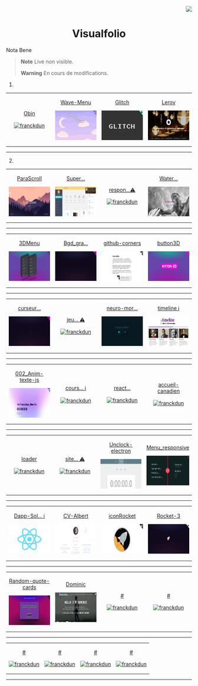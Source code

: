 <p align="right"><a href="https://github.com/franckdun/My-learning"> <img src="https://img.shields.io/badge/🔒-Learnfolio-007acc"></a></p>

# <h1 align="center">Visualfolio</h1>

Nota Bene

> **Note**
> Live non visible.
>
> **Warning**
> En cours de modifications.

1) 
<!--////////////////////////////////// presentation \\\\\\\\\\\\\\\\\\\\\\\\\\\\\\\\\\\\\-->
<div align="center">
	<table>
		<tr width="100%">
			<td width="25%">
				<p align="center"><a href="https://github.com/franckdun/Obin" target="_blank" rel="noreferrer">Obin</a>
				</p>
				<p align="center">
					<a href="https://0bin.net/" target="_blank" rel="noreferrer">
						<img align="center" src="https://github.com/franckdun/Obin/blob/master/img/readme.PNG"
							width="200px" height="80px" alt="franckdun" /></a>
				</p>
			</td>
			<td width="25%">
				<p align="center"><a href="https://github.com/franckdun/Wave-Menu" target="_blank"
						rel="noreferrer">Wave-Menu</a></p>
				<p align="center">
					<a href="https://franckdun.github.io/Wave-Menu/" target="_blank" rel="noreferrer">
						<img align="center" src="https://github.com/franckdun/Wave-Menu/blob/main/img/readme1.PNG"
							width="200px" height="80px" alt="franckdun" /></a>
				</p>
			</td>
			<td width="25%">
				<p align="center"><a href="https://github.com/franckdun/Glitch" target="_blank"
						rel="noreferrer">Glitch</a></p>
				<p align="center">
					<a href="https://franckdun.github.io/Glitch/" target="_blank" rel="noreferrer">
						<img align="center" src="https://github.com/franckdun/Glitch/blob/main/img/readme1.PNG"
							width="200px" height="80px" alt="franckdun" /></a>
				</p>
			</td>
			<td width="25%">
				<p align="center"><a href="https://github.com/franckdun/leroy" target="_blank" rel="noreferrer">Leroy
						</a< /p>
						<p align="center">
							<a href="https://franckdun.github.io/leroy/" target="_blank" rel="noreferrer">
								<img align="center" src="https://github.com/franckdun/leroy/blob/main/img/readme.PNG"
									width="200px" height="80px" alt="franckdun" /></a>
						</p>
			</td>
		</tr>
	</table>
</div>

--- 
2) 
<!--////////////////////////////////// TABLE 2 \\\\\\\\\\\\\\\\\\\\\\\\\\\\\\\\\\\\\-->
<div align="center">
	<table>
		<tr width="100%">
			<td width="25%">
				<p align="center"><a href="https://github.com/franckdun/ParaScroll" target="_blank"
						rel="noreferrer">ParaScroll</a></p>
				<p align="center">
					<a href="https://franckdun.github.io/ParaScroll/" target="_blank" rel="noreferrer">
						<img align="center" src="https://github.com/franckdun/ParaScroll/blob/main/img/readme.PNG"
							width="200px" height="80px" alt="franckdun" /></a>
				</p>
			</td>
			<td width="25%">
				<p align="center"><a href="https://github.com/franckdun/Super-dashgum" target="_blank"
						rel="noreferrer">Super...</a></p>
				<p align="center">
					<a href="https://franckdun.github.io/Super-dashgum/" target="_blank" rel="noreferrer">
						<img align="center" src="https://github.com/franckdun/Super-dashgum/blob/main/readme.PNG"
							width="200px" height="80px" alt="franckdun" /></a>
				</p>
			</td>
			<td width="25%">
				<p align="center"><a href="https://github.com/franckdun/responHomePage" target="_blank"
						rel="noreferrer">respon...⚠️</a</p>
						<p align="center">
							<a href="https://franckdun.github.io/responHomePage/" target="_blank" rel="noreferrer">
								<img align="center"
									src="https://github.com/franckdun/responHomePage/blob/main/img/readme.PNG"
									width="200px" height="80px" alt="franckdun" /></a>
						</p>
			</td>
			<td width="25%">
				<p align="center"><a href="https://github.com/franckdun/Water-Ripple" target="_blank"
						rel="noreferrer">Water...</a></p>
				<p align="center">
					<a href="https://franckdun.github.io/water-Ripple" target="_blank" rel="noreferrer">
						<img align="center" src="https://github.com/franckdun/water-Ripple/blob/main/img/readme.PNG"
							width="200px" height="80px" alt="franckdun" /></a>
				</p>
			</td>
		</tr>
	</table>
</div>

--- 
<!--////////////////////////////////// TABLE 3 \\\\\\\\\\\\\\\\\\\\\\\\\\\\\\\\\\\\\-->
<div align="center">
	<table>
		<tr width="100%">
			<td width="25%">
				<p align="center"><a href="https://github.com/franckdun/3DMenu" target="_blank"
						rel="noreferrer">3DMenu</a></p>
				<p align="center">
					<a href="https://franckdun.github.io/3DMenu/" target="_blank" rel="noreferrer">
						<img align="center" src="https://github.com/franckdun/3DMenu/blob/main/img/readme02.PNG"
							width="200px" height="80px" alt="franckdun" /></a>
				</p>
			</td>
			<td width="25%">
				<p align="center"><a href="https://github.com/franckdun/Bgd_gradient001" target="_blank"
						rel="noreferrer">Bgd_gra...</a></p>
				<p align="center">
					<a href="https://franckdun.github.io/Bgd_gradient001/" target="_blank" rel="noreferrer">
						<img align="center" src="https://github.com/franckdun/Bgd_gradient001/blob/main/img/readme1.PNG"
							width="200px" height="80px" alt="franckdun" /></a>
				</p>
			</td>
			<td width="25%">
				<p align="center"><a href="https://github.com/franckdun/github-corners" target="_blank"
						rel="noreferrer">github-corners</a> </p>
				<p align="center">
					<a href="https://franckdun.github.io/github-corners/" target="_blank" rel="noreferrer">
						<img align="center" src="https://github.com/franckdun/github-corners/blob/master/img/readme.PNG"
							width="200px" height="80px" alt="franckdun" /></a>
				</p>
			</td>
			<td width="25%">
				<p align="center"><a href="https://github.com/franckdun/button3DcodePen" target="_blank"
						rel="noreferrer">button3D</a></p>
				<p align="center">
					<a href="https://franckdun.github.io/button3DcodePen/" target="_blank" rel="noreferrer">
						<img align="center"
							src="https://github.com/franckdun/button3DcodePen/blob/main/src/README.PNG"
							width="200px" height="80px" alt="franckdun" /></a>
				</p>
			</td>
		</tr>
	</table>
</div>

--- 
<!--////////////////////////////////// TABLE 3 \\\\\\\\\\\\\\\\\\\\\\\\\\\\\\\\\\\\\-->
<div align="center">
	<table>
		<tr width="100%">
			<td width="25%">
				<p align="center"><a href="https://github.com/franckdun/curseur-perso" target="_blank"
						rel="noreferrer">curseur...</a></p>
				<p align="center">
					<a href="https://franckdun.github.io/curseur-perso/" target="_blank" rel="noreferrer">
						<img align="center"
							src="https://github.com/franckdun/curseur-perso/blob/main/src/img/README.PNG"
							width="200px" height="80px" alt="franckdun" /></a>
				</p>
			</td>
			<td width="25%">
				<p align="center"><a href="https://github.com/franckdun/jeu-de-devinette" target="_blank"
						rel="noreferrer">jeu... ⚠️</a></p>
				<p align="center">
					<a href="https://franckdun.github.io/jeu-de-devinette/" target="_blank" rel="noreferrer">
						<img align="center"
							src="https://user-images.githubusercontent.com/40036047/168306592-3b653d14-901c-4d0d-8cb3-957937ae6284.PNG"
							width="200px" height="80px" alt="franckdun" /></a>
				</p>
			</td>
			<td width="25%">
				<p align="center"><a href="https://github.com/franckdun/neuro-morphisme" target="_blank"
						rel="noreferrer">neuro-mor...</a></p>
				<p align="center">
					<a href="https://franckdun.github.io/neuro-morphisme" rel="noreferrer">
						<img align="center"
							src="https://github.com/franckdun/neuro-morphisme/blob/main/src/css/bouton.PNG"
							width="200px" height="80px" alt="franckdun" /></a>
				</p>
			</td>
			<td width="25%">
				<p align="center"><a href="https://github.com/franckdun/timeline" target="_blank"
						rel="noreferrer">timeline ℹ️</a></p>
				<p align="center">
					<a href="https://franckdun.github.io/timeline" target="_blank" rel="noreferrer">
						<img align="center" src="https://github.com/franckdun/timeline/blob/main/img/Classiques.PNG"
							width="200px" height="80px" alt="franckdun" /></a>
				</p>
			</td>
		</tr>
	</table>
</div>

--- 
<!--////////////////////////////////// TABLE 5 \\\\\\\\\\\\\\\\\\\\\\\\\\\\\\\\\\\\\-->
<div align="center">
	<table>
		<tr>
			<td width="25%">
				<p align="center"><a href="https://github.com/franckdun/002_Anim-texte-js" 
				rel="noreferrer">002_Anim-texte-js</a></p>
				<p align="center"><a href="https://franckdun.github.io/002_Anim-texte-js/"  rel="noreferrer">
				<img align="center" src="https://github.com/franckdun/002_Anim-texte-js/blob/main/img/AnimReact1.PNG"
				width="200px" height="80px" alt="franckdun" /></a>
				</p>
			</td>
			<td width="25%">
				<p align="center"><a href="https://github.com/franckdun/cours-react-1" rel="noreferrer">cours... ℹ️</a></p>
				<p align="center"><a href="https://github.com/franckdun/cours-react-1" 
				rel="noreferrer">
				<img align="center" src="https://user-images.githubusercontent.com/40036047/169093863-fbe8a43c-ae11-4d0e-8a8a-36a230efc3ec.PNG"
				width="200px" height="80px" alt="franckdun" /></a>
				</p>
			</td>
			<td width="25%">
				<p align="center"><a href="https://github.com/franckdun/react-deploy-001"
				rel="noreferrer">react...</a></p>
				<p align="center"><a href="https://franckdun.github.io/react-deploy-001/" 
				rel="noreferrer">
				<img align="center" src="https://github.com/franckdun/react-deploy-001/blob/main/img/readme.PNG" width="200px" height="80px" alt="franckdun" /></a>
				</p>
			</td>
			<td width="25%">
				<p align="center"><a href="https://github.com/franckdun/accueil-canadien"
				rel="noreferrer">accueil-canadien</a></p>
				<p align="center"><a href="https://franckdun.github.io/accueil-canadien/"
				rel="noreferrer">
				<img align="center" src="https://user-images.githubusercontent.com/40036047/167667895-54ec707c-0681-4096-83df-7f92346f0b4b.PNG"
				width="200px" height="80px" alt="franckdun" /></a>
				</p>
			</td>
		</tr>
	</table>
</div>

--- 
<!--////////////////////////////////// TABLE 6 \\\\\\\\\\\\\\\\\\\\\\\\\\\\\\\\\\\\\-->
<div align="center">
	<table>
		<tr>
			<td width="25%">
				<p align="center"><a href="https://github.com/franckdun/loader_001" target="_blank"
						rel="noreferrer">loader</a></p>
				<p align="center">
					<a href="https://franckdun.github.io/loader_001/" target="_blank" rel="noreferrer">
						<img align="center"
							src="https://user-images.githubusercontent.com/40036047/167878838-b5ff0516-fa29-466d-a143-e93d887faa30.PNG"
							width="200px" height="80px" alt="franckdun" /></a>
				</p>
			</td>
			<td width="25%">
				<p align="center"><a href="https://github.com/franckdun/site-portefolio-001" target="_blank"
						rel="noreferrer">site... ⚠️</a></p>
				<p align="center">
					<a href="https://github.com/franckdun/site-portefolio" target="_blank" rel="noreferrer">
						<img align="center"
							src="https://user-images.githubusercontent.com/40036047/168304238-b2a6d872-a31e-452d-aeb4-825a26ff0b95.PNG"
							width="200px" height="80px" alt="franckdun" /></a>
				</p>
			</td>
			<td width="25%">
				<p align="center"><a href="https://github.com/franckdun/Unclock-electron" target="_blank"
						rel="noreferrer">Unclock-electron</a></p>
				<p align="center">
					<a href="https://franckdun.github.io/Unclock-electron/" target="_blank" rel="noreferrer">
						<img align="center"
							src="https://github.com/franckdun/Unclock-electron/blob/main/img/readme.PNG" 
							width="200px" height="80px" alt="franckdun" /></a>
				</p>
			</td>
			<td width="25%">
				<p align="center"><a href="https://github.com/franckdun/Menu_responsive_002" target="_blank"
						rel="noreferrer">Menu_responsive</a></p>
				<p align="center">
					<a href="https://franckdun.github.io/Menu_responsive_002" target="_blank" rel="noreferrer">
						<img align="center"
							src="https://github.com/franckdun/Menu_responsive_002/blob/main/img/readme.PNG"
							width="200px" height="80px" alt="franckdun" /></a>
				</p>
			</td>
		</tr>
	</table>
</div>

--- 
<!--////////////////////////////////// TABLE 7 \\\\\\\\\\\\\\\\\\\\\\\\\\\\\\\\\\\\\-->
<div align="center">
	<table>
		<tr>
			<td width="25%">
				<p align="center">
					<a href="https://github.com/franckdun/005-Dapp-Solidity-React-JS" target="_blank" rel="noreferrer">Dapp-Sol... ℹ️</a></p>
				<p align="center"><a href="https://github.com/franckdun/005-Dapp-Solidity-React-JS" target="_blank"
				rel="noreferrer">
							<img align="center"
							src="https://github.com/franckdun/005-Dapp-Solidity-React-JS/blob/main/react-app/src/logo.svg" width="200px" height="80px" alt="franckdun" /></a>
				</p>
			</td>
			<td width="25%">
				<p align="center"><a href="https://github.com/franckdun/CV-Albert" target="_blank"
						rel="noreferrer">CV-Albert</a>
				</p>
				<p align="center">
					<a href="https://franckdun.github.io/CV-Albert/" target="_blank" rel="noreferrer">
							<img align="center" src="https://github.com/franckdun/CV-Albert/blob/main/img/README.PNG"
							width="200px" height="80px" alt="franckdun" /></a>
				</p>
			</td>
			<td width="25%">
				<p align="center"><a href="https://github.com/franckdun/iconRocket" target="_blank"
						rel="noreferrer">iconRocket</a>
				</p>
				<p align="center">
					<a href="https://github.com/franckdun/iconRocket" target="_blank" rel="noreferrer">
							<img align="center" src="https://github.com/franckdun/iconRocket/blob/main/img/readme1.PNG" width="200px" height="80px" alt="franckdun" /></a>
				</p>
			</td>
			<td width="25%">
				<p align="center"><a href="https://github.com/franckdun/Rocket-3" target="_blank" rel="noreferrer">Rocket-3</a>
				</p>
				<p align="center">
					<a href="https://franckdun.github.io/Rocket-3/" target="_blank" rel="noreferrer">
							<img align="center" src="https://github.com/franckdun/Rocket-3/blob/main/img/readme2.PNG" width="200px" height="80px" alt="franckdun" /></a>
				</p>
			</td>
		</tr>
	</table>
</div>

--- 
<!--////////////////////////////////// TABLE 8 \\\\\\\\\\\\\\\\\\\\\\\\\\\\\\\\\\\\\-->
<div align="center">
	<table>
		<tr width="100%">
			<td width="25%">
				<p align="center"><a href="https://github.com/franckdun/Random-quote-cards" target="_blank" rel="noreferrer">Random-quote-cards</a>
				</p>
				<p align="center">
					<a href="https://franckdun.github.io/Random-quote-cards/" target="_blank" rel="noreferrer">
						<img align="center" src="https://github.com/franckdun/Random-quote-cards/blob/main/img/readme3.PNG"
							width="200px" height="80px" alt="franckdun" /></a>
				</p>
			</td>
			<td width="25%">
				<p align="center"><a href="https://github.com/franckdun/Dominic" target="_blank"
						rel="noreferrer">Dominic</a></p>
				<p align="center">
					<a href="https://franckdun.github.io/Dominic/" target="_blank" rel="noreferrer">
						<img align="center" src="https://github.com/franckdun/Dominic/blob/main/images/readme1.PNG"
							width="200px" height="80px" alt="franckdun" /></a>
				</p>
			</td>
			<td width="25%">
				<p align="center"><a href="https://github.com/franckdun/" target="_blank"
						rel="noreferrer">#</a></p>
				<p align="center">
					<a href="https://github.com/franckdun/" target="_blank" rel="noreferrer">
						<img align="center" src="https://github.com/franckdun/Img-Banck/blob/main/img/github.svg"
							width="200px" height="80px" alt="franckdun" /></a>
				</p>
			</td>
			<td width="25%">
				<p align="center"><a href="https://github.com/franckdun/" target="_blank" rel="noreferrer">#</a></p>
						<p align="center">
							<a href="https://github.com/franckdun/" target="_blank" rel="noreferrer">
								<img align="center" src="https://github.com/franckdun/Img-Banck/blob/main/img/github.svg"
									width="200px" height="80px" alt="franckdun" /></a>
						</p>
			</td>
		</tr>
	</table>
</div>

--- 
<!--////////////////////////////////// TABLE 9 \\\\\\\\\\\\\\\\\\\\\\\\\\\\\\\\\\\\\-->
<div align="center">
	<table>
		<tr width="100%">
			<td width="25%">
				<p align="center"><a href="https://github.com/franckdun/" target="_blank" rel="noreferrer">#</a>
				</p>
				<p align="center">
					<a href="https://github.com/franckdun/" target="_blank" rel="noreferrer">
						<img align="center" src="https://github.com/franckdun/Img-Banck/blob/main/img/github.svg"
							width="200px" height="80px" alt="franckdun" /></a>
				</p>
			</td>
			<td width="25%">
				<p align="center"><a href="https://github.com/franckdun/" target="_blank"
						rel="noreferrer">#</a></p>
				<p align="center">
					<a href="https://github.com/franckdun/" target="_blank" rel="noreferrer">
						<img align="center" src="https://github.com/franckdun/Img-Banck/blob/main/img/github.svg"
							width="200px" height="80px" alt="franckdun" /></a>
				</p>
			</td>
			<td width="25%">
				<p align="center"><a href="https://github.com/franckdun/" target="_blank"
						rel="noreferrer">#</a></p>
				<p align="center">
					<a href="https://github.com/franckdun/" target="_blank" rel="noreferrer">
						<img align="center" src="https://github.com/franckdun/Img-Banck/blob/main/img/github.svg"
							width="200px" height="80px" alt="franckdun" /></a>
				</p>
			</td>
			<td width="25%">
				<p align="center"><a href="https://github.com/franckdun/" target="_blank" rel="noreferrer">#</a></p>
						<p align="center">
							<a href="https://github.com/franckdun/" target="_blank" rel="noreferrer">
								<img align="center" src="https://github.com/franckdun/Img-Banck/blob/main/img/github.svg"
									width="200px" height="80px" alt="franckdun" /></a>
						</p>
			</td>
		</tr>
	</table>
</div>

--- 
<!--////////////////////////////////// TABLE 10 \\\\\\\\\\\\\\\\\\\\\\\\\\\\\\\\\\\\\-->


























